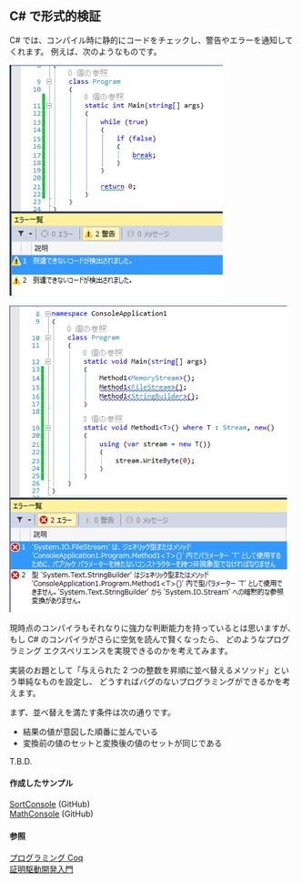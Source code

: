 ﻿## C# で形式的検証

C# では、コンパイル時に静的にコードをチェックし、警告やエラーを通知してくれます。
例えば、次のようなものです。

![Warning-Unreachable](Images/Warning-Unreachable.png)

![Error-TypeConstrait](Images/Error-TypeConstrait.png)

現時点のコンパイラもそれなりに強力な判断能力を持っているとは思いますが、
もし C# のコンパイラがさらに空気を読んで賢くなったら、
どのようなプログラミング エクスペリエンスを実現できるのかを考えてみます。

実装のお題として「与えられた 2 つの整数を昇順に並べ替えるメソッド」という単純なものを設定し、
どうすればバグのないプログラミングができるかを考えます。

まず、並べ替えを満たす条件は次の通りです。

* 結果の値が意図した順番に並んでいる
* 変換前の値のセットと変換後の値のセットが同じである

T.B.D.

#### 作成したサンプル
[SortConsole](https://github.com/sakapon/Samples-2014/blob/master/VerificationSample/SortConsole/Program.cs) (GitHub)  
[MathConsole](https://github.com/sakapon/Samples-2014/blob/master/VerificationSample/MathConsole/Program.cs) (GitHub)

#### 参照
[プログラミング Coq](http://www.iij-ii.co.jp/lab/techdoc/coqt/)  
[証明駆動開発入門](http://www.iij-ii.co.jp/lab/techdoc/coqt/coqt8.html)
